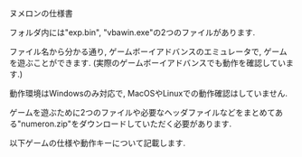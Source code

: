 ヌメロンの仕様書

フォルダ内には"exp.bin", "vbawin.exe"の2つのファイルがあります.

ファイル名から分かる通り, ゲームボーイアドバンスのエミュレータで, ゲームを遊ぶことができます.
(実際のゲームボーイアドバンスでも動作を確認しています.)

動作環境はWindowsのみ対応で, MacOSやLinuxでの動作確認はしていません.

ゲームを遊ぶために2つのファイルや必要なヘッダファイルなどをまとめてある"numeron.zip"をダウンロードしていただく必要があります.

以下ゲームの仕様や動作キーについて記載します.

